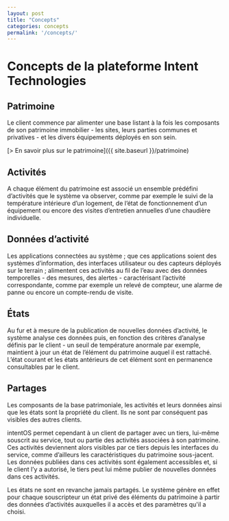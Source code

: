 ```yaml
---
layout: post
title: "Concepts"
categories: concepts
permalink: '/concepts/'
---
```


# Concepts de la plateforme Intent Technologies


## Patrimoine

Le client commence par alimenter une base listant à la fois les composants de son patrimoine immobilier - les sites, leurs parties communes et privatives - et les divers équipements déployés en son sein.

[> En savoir plus sur le patrimoine]({{ site.baseurl }}/patrimoine)

## Activités

A chaque élément du patrimoine est associé un ensemble prédéfini d’activités que le système va observer, comme par exemple le suivi de la température intérieure d’un logement, de l’état de fonctionnement d’un équipement ou encore des visites d’entretien annuelles d’une chaudière individuelle.

## Données d’activité

Les applications connectées au système ; que ces applications soient des systèmes d’information, des interfaces utilisateur ou des capteurs déployés sur le terrain ; alimentent ces activités au fil de l’eau avec des données temporelles - des mesures, des alertes - caractérisant l’activité correspondante, comme par exemple un relevé de compteur, une alarme de panne ou encore un compte-rendu de visite.

## États

Au fur et à mesure de la publication de nouvelles données d’activité, le système analyse ces données puis, en fonction des critères d’analyse définis par le client - un seuil de température anormale par exemple, maintient à jour un état de l’élément du patrimoine auquel il est rattaché. L’état courant et les états antérieurs de cet élément sont en permanence consultables par le client.

## Partages

Les composants de la base patrimoniale, les activités et leurs données ainsi que les états sont la propriété du client. Ils ne sont par conséquent pas visibles des autres clients.

intentOS permet cependant à un client de partager avec un tiers, lui-même souscrit au service, tout ou partie des activités associées à son patrimoine. Ces activités deviennent alors visibles par ce tiers depuis les interfaces du service, comme d’ailleurs les caractéristiques du patrimoine sous-jacent. Les données publiées dans ces activités sont également accessibles et, si le client l’y a autorisé, le tiers peut lui même publier de nouvelles données dans ces activités.

Les états ne sont en revanche jamais partagés. Le système génère en effet pour chaque souscripteur un état privé des éléments du patrimoine à partir des données d’activités auxquelles il a accès et des paramètres qu'il a choisi.
